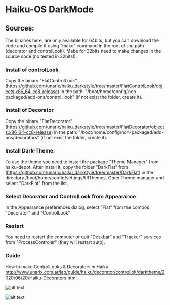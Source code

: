 # Haiku-OS DarkMode

## Sources:
The binaries here, are only available for 64bits, but you can download the code and compile it using "make" command in the root of the path (decorator and controlLook). Mabe for 32bits need to make changes in the source code (no tested in 32bits!).

### Install of controlLook
Copy the binary "FlatControlLook" (https://github.com/unarix/haiku_darkstyle/tree/master/FlatControlLook/objects.x86_64-cc8-release) in the path: "/boot/home/config/non-packaged/add-ons/control_look" (if not exist the folder, create it).

### Install of Decorator
Copy the binary "FlatDecorator" (https://github.com/unarix/haiku_darkstyle/tree/master/FlatDecorator/objects.x86_64-cc8-release) in the path: "/boot/home/config/non-packaged/add-ons/decorators" (if not exist the folder, create it).

### Install Dark-Theme:
To use the theme you need to install the package "Theme Manager" from haiku-depot. After install it, copy the folder "DarkFlat" from (https://github.com/unarix/haiku_darkstyle/tree/master/DarkFlat) in the directory /boot/home/config/settings/UIThemes. Open Theme manager and select "DarkFlat" from the list.

### Select Decorator and ControlLook from Appearance
In the Appearance preferences dialog, select "Flat" from the combos "Decorator" and "ControlLook"

### Restart
You need to restart the computer or quit "Deskbar" and "Tracker" services from "ProcessControler" (they will restart auto).

### Guide
How to make ControlLooks & Decorators in Haiku: 
http://www.unarix.com.ar/lab/guide/haiku/decorator/controllok/darktheme/2020/06/20/Haiku-Decorators.html

![alt text](https://raw.githubusercontent.com/unarix/haiku_darkstyle/master/screenshot2.png?raw=true)

![alt text](https://raw.githubusercontent.com/unarix/haiku_darkstyle/master/screenshot1.png?raw=true)
